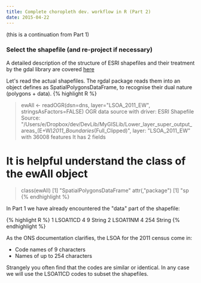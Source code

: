 ```yaml
---
title: Complete choropleth dev. workflow in R (Part 2)
date: 2015-04-22
---
```

(this is a continuation from Part 1)

### Select the shapefile (and re-project if necessary)

A detailed description of the structure of ESRI shapefiles and their treatment by the gdal library are covered [here](http://www.gdal.org/drv_shapefile.html)

Let's read the actual shapefiles. The rgdal package reads them into an object defines as SpatialPolygonsDataFrame, to recognise their dual nature (polygons + data).
{% highlight R %}
> ewAll <- readOGR(dsn=dns, layer="LSOA_2011_EW",  stringsAsFactors=FALSE)
OGR data source with driver: ESRI Shapefile 
  Source: "/Users/e/Dropbox/dev/DevLib/MyGISLib/Lower_layer_super_output_areas_(E+W)_2011_Boundaries_(Full_Clipped)", layer: "LSOA_2011_EW"
  with 36008 features
  It has 2 fields
# It is helpful understand the class of the ewAll object
> class(ewAll)
  [1] "SpatialPolygonsDataFrame"
  attr(,"package")
  [1] "sp
{% endhighlight %}

In Part 1 we have already encountered the "data" part of the shapefile:

{% highlight R %}
  1 LSOA11CD    4      9   String
  2 LSOA11NM    4    254   String
{% endhighlight %}

As the ONS documentation clarifies, the LSOA for the 2011 census come in:
- Code names of 9 characters
- Names of up to 254 characters

Strangely you often find that the codes are similar or identical. In any case we will use the LSOA11CD codes to subset the shapefiles.






